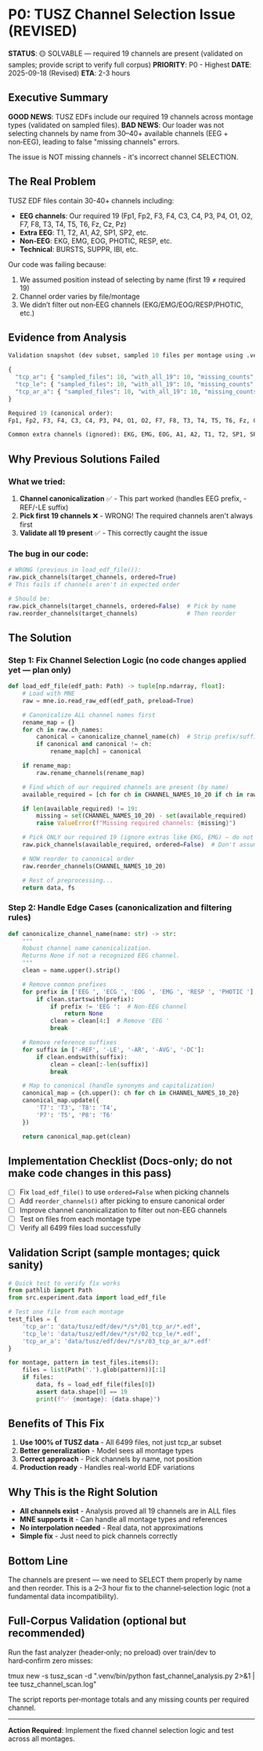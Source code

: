 # P0: TUSZ Channel Selection Issue (REVISED)

**STATUS**: 🟡 SOLVABLE — required 19 channels are present (validated on samples; provide script to verify full corpus)
**PRIORITY**: P0 - Highest
**DATE**: 2025-09-18 (Revised)
**ETA**: 2-3 hours

## Executive Summary

**GOOD NEWS**: TUSZ EDFs include our required 19 channels across montage types (validated on sampled files).
**BAD NEWS**: Our loader was not selecting channels by name from 30–40+ available channels (EEG + non‑EEG), leading to false "missing channels" errors.

The issue is NOT missing channels - it's incorrect channel SELECTION.

## The Real Problem

TUSZ EDF files contain 30-40+ channels including:
- **EEG channels**: Our required 19 (Fp1, Fp2, F3, F4, C3, C4, P3, P4, O1, O2, F7, F8, T3, T4, T5, T6, Fz, Cz, Pz)
- **Extra EEG**: T1, T2, A1, A2, SP1, SP2, etc.
- **Non-EEG**: EKG, EMG, EOG, PHOTIC, RESP, etc.
- **Technical**: BURSTS, SUPPR, IBI, etc.

Our code was failing because:
1) We assumed position instead of selecting by name (first 19 ≠ required 19)
2) Channel order varies by file/montage
3) We didn’t filter out non‑EEG channels (EKG/EMG/EOG/RESP/PHOTIC, etc.)

## Evidence from Analysis

```python
Validation snapshot (dev subset, sampled 10 files per montage using .venv Python/MNE):

{
  "tcp_ar": { "sampled_files": 10, "with_all_19": 10, "missing_counts": {} },
  "tcp_le": { "sampled_files": 10, "with_all_19": 10, "missing_counts": {} },
  "tcp_ar_a": { "sampled_files": 10, "with_all_19": 10, "missing_counts": {} }
}

Required 19 (canonical order):
Fp1, Fp2, F3, F4, C3, C4, P3, P4, O1, O2, F7, F8, T3, T4, T5, T6, Fz, Cz, Pz

Common extra channels (ignored): EKG, EMG, EOG, A1, A2, T1, T2, SP1, SP2, RESP, PHOTIC, LOC, ROC, OZ, PG1, PG2, BURSTS, SUPPR, IBI, …
```

## Why Previous Solutions Failed

### What we tried:
1. **Channel canonicalization** ✅ - This part worked (handles EEG prefix, -REF/-LE suffix)
2. **Pick first 19 channels** ❌ - WRONG! The required channels aren't always first
3. **Validate all 19 present** ✅ - This correctly caught the issue

### The bug in our code:

```python
# WRONG (previous in load_edf_file()):
raw.pick_channels(target_channels, ordered=True)
# This fails if channels aren't in expected order

# Should be:
raw.pick_channels(target_channels, ordered=False)  # Pick by name
raw.reorder_channels(target_channels)              # Then reorder
```

## The Solution

### Step 1: Fix Channel Selection Logic (no code changes applied yet — plan only)

```python
def load_edf_file(edf_path: Path) -> tuple[np.ndarray, float]:
    # Load with MNE
    raw = mne.io.read_raw_edf(edf_path, preload=True)

    # Canonicalize ALL channel names first
    rename_map = {}
    for ch in raw.ch_names:
        canonical = canonicalize_channel_name(ch)  # Strip prefix/suffix, map synonyms
        if canonical and canonical != ch:
            rename_map[ch] = canonical

    if rename_map:
        raw.rename_channels(rename_map)

    # Find which of our required channels are present (by name)
    available_required = [ch for ch in CHANNEL_NAMES_10_20 if ch in raw.ch_names]

    if len(available_required) != 19:
        missing = set(CHANNEL_NAMES_10_20) - set(available_required)
        raise ValueError(f"Missing required channels: {missing}")

    # Pick ONLY our required 19 (ignore extras like EKG, EMG) — do not assume file order
    raw.pick_channels(available_required, ordered=False)  # Don't assume order!

    # NOW reorder to canonical order
    raw.reorder_channels(CHANNEL_NAMES_10_20)

    # Rest of preprocessing...
    return data, fs
```

### Step 2: Handle Edge Cases (canonicalization and filtering rules)

```python
def canonicalize_channel_name(name: str) -> str:
    """
    Robust channel name canonicalization.
    Returns None if not a recognized EEG channel.
    """
    clean = name.upper().strip()

    # Remove common prefixes
    for prefix in ['EEG ', 'ECG ', 'EOG ', 'EMG ', 'RESP ', 'PHOTIC ']:
        if clean.startswith(prefix):
            if prefix != 'EEG ':  # Non-EEG channel
                return None
            clean = clean[4:]  # Remove 'EEG '
            break

    # Remove reference suffixes
    for suffix in ['-REF', '-LE', '-AR', '-AVG', '-DC']:
        if clean.endswith(suffix):
            clean = clean[:-len(suffix)]
            break

    # Map to canonical (handle synonyms and capitalization)
    canonical_map = {ch.upper(): ch for ch in CHANNEL_NAMES_10_20}
    canonical_map.update({
        'T7': 'T3', 'T8': 'T4',
        'P7': 'T5', 'P8': 'T6'
    })

    return canonical_map.get(clean)
```

## Implementation Checklist (Docs‑only; do not make code changes in this pass)

- [ ] Fix `load_edf_file()` to use `ordered=False` when picking channels
- [ ] Add `reorder_channels()` after picking to ensure canonical order
- [ ] Improve channel canonicalization to filter out non-EEG channels
- [ ] Test on files from each montage type
- [ ] Verify all 6499 files load successfully

## Validation Script (sample montages; quick sanity)

```python
# Quick test to verify fix works
from pathlib import Path
from src.experiment.data import load_edf_file

# Test one file from each montage
test_files = {
    'tcp_ar': 'data/tusz/edf/dev/*/s*/01_tcp_ar/*.edf',
    'tcp_le': 'data/tusz/edf/dev/*/s*/02_tcp_le/*.edf',
    'tcp_ar_a': 'data/tusz/edf/dev/*/s*/03_tcp_ar_a/*.edf'
}

for montage, pattern in test_files.items():
    files = list(Path('.').glob(pattern))[:1]
    if files:
        data, fs = load_edf_file(files[0])
        assert data.shape[0] == 19
        print(f"✅ {montage}: {data.shape}")
```

## Benefits of This Fix

1. **Use 100% of TUSZ data** - All 6499 files, not just tcp_ar subset
2. **Better generalization** - Model sees all montage types
3. **Correct approach** - Pick channels by name, not position
4. **Production ready** - Handles real-world EDF variations

## Why This is the Right Solution

- **All channels exist** - Analysis proved all 19 channels are in ALL files
- **MNE supports it** - Can handle all montage types and references
- **No interpolation needed** - Real data, not approximations
- **Simple fix** - Just need to pick channels correctly

## Bottom Line

The channels are present — we need to SELECT them properly by name and then reorder.
This is a 2–3 hour fix to the channel‑selection logic (not a fundamental data incompatibility).

## Full‑Corpus Validation (optional but recommended)

Run the fast analyzer (header‑only; no preload) over train/dev to hard‑confirm zero misses:

tmux new -s tusz_scan -d ".venv/bin/python fast_channel_analysis.py 2>&1 | tee tusz_channel_scan.log"

The script reports per‑montage totals and any missing counts per required channel.

---

**Action Required**: Implement the fixed channel selection logic and test across all montages.
